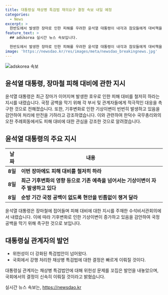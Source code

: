 ```yaml
---
title: 대통령실 채상병 특검법 재의요구 결정 속보 내일 예정
categories:
  - News
excerpt: >
  한반도에서 발생한 장마로 인한 피해를 우려한 윤석열 대통령이 내각과 참모들에게 대비책을 강구하라고 요청했다. 또한 미국 방문을 앞두고 기후변화로 인한 기상이변으로부터 국가를 보호하기 위한 대처책을 마련해달라고 부탁했다. 국무총리와의 오찬 주례회동에서도 이에 대한 중요성을 강조했고, 미국 출국 전 국정 공백이 발생하지 않도록 지켜달라고 요청했다. 이어 대통령실은 국무회의를 열어 채상병 특검법을 심의할 것을 계획하고, 국민의힘이 제출한 법안에 대해 여당의 의견을 듣고 결정할 것으로 밝혔다.
feature_text: >
  ## adskorea 실시간 뉴스 속보입니다.

  한반도에서 발생한 장마로 인한 피해를 우려한 윤석열 대통령이 내각과 참모들에게 대비책을 강구하라고 요청했다. 또한 미국 방문을 앞두고 기후변화로 인한 기상이변으로부터 국가를 보호하기 위한 대처책을 마련해달라고 부탁했다. 국무총리와의 오찬 주례회동에서도 이에 대한 중요성을 강조했고, 미국 출국 전 국정 공백이 발생하지 않도록 지켜달라고 요청했다. 이어 대통령실은 국무회의를 열어 채상병 특검법을 심의할 것을 계획하고, 국민의힘이 제출한 법안에 대해 여당의 의견을 듣고 결정할 것으로 밝혔다.
image: 'https://newsdao.kr/res/images/meta/newsdao_breakingnews.jpg'
---
```


<p><img src="https://newsdao.kr/res/images/meta/newsdao_breakingnews.jpg" alt="adskorea 속보" /></p>

<h2 data-ke-size="size24">윤석열 대통령, 장마철 피해 대비에 관한 지시</h2>

<p data-ke-size="size16">윤석열 대통령은 최근 장마가 이어지며 발생한 호우로 인한 피해 대비를 철저히 하라는 지시를 내렸습니다. 국정 공백을 막기 위해 각 부서 및 관계자들에게 적극적인 대응을 촉구한 것으로 전해졌습니다. 또한, 기후변화로 인한 기상이변이 빈번히 발생하고 있음을 감안하여 처리에 만전을 기하라고 강조하였습니다. 이와 관련하여 한덕수 국무총리와의 오찬 주례회동에서도 피해 대비에 대한 관심을 강조한 것으로 알려졌습니다.</p>

<h2 data-ke-size="size21">윤석열 대통령의 주요 지시</h2>

<table>
    <thead>
        <tr>
            <th>날짜</th>
            <th>내용</th>
        </tr>
    </thead>
    <tbody>
        <tr>
            <td style="text-align: center; height: 17px;"><b>8일</b></td>
            <td><b>이번 장마에도 피해 대비를 철저히 하라</b></td>
        </tr>
        <tr>
            <td style="text-align: center; height: 17px;"><b>8일</b></td>
            <td><b>최근 기후변화의 영향 등으로 기존 예측을 넘어서는 기상이변이 자주 발생하고 있다</b></td>
        </tr>
        <tr>
            <td style="text-align: center; height: 17px;"><b>8일</b></td>
            <td><b>순방 기간 국정 공백이 없도록 현안을 빈틈없이 챙겨 달라</b></td>
        </tr>
    </tbody>
</table>

<p data-ke-size="size16">윤석열 대통령은 장마철에 접어들며 피해 대비에 대한 지시를 주재한 수석비서관회의에서 내렸습니다. 이에 따라 기후변화로 인한 기상이변이 증가하고 있음을 감안하여 국정 공백을 막기 위해 촉구한 것으로 보입니다.</p>

<h2 data-ke-size="size21">대통령실 관계자의 발언</h2>

<ul>
    <li>위헌성이 더 강화된 특검법안이 넘어왔다.</li>
    <li>국회에서 강행 처리한 채상병 특검법에 대한 결정은 빠르게 이뤄질 것이다.</li>
</ul>

<p data-ke-size="size16">대통령실 관계자는 채상병 특검법안에 대해 위헌성 문제를 꼬집은 발언을 내놓았으며, 국회에서의 결정이 신속히 이뤄질 것이라고 밝혔습니다.</p>
실시간 뉴스 속보는, <a href="https://newsdao.kr" rel="dofollow">https://newsdao.kr</a>


